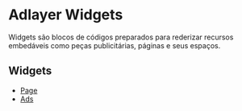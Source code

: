 
# Adlayer Widgets

Widgets são blocos de códigos preparados para rederizar recursos embedáveis como peças publicitárias, páginas e seus espaços.

## Widgets
* [Page](https://github.com/adlayer/javascript-api/blob/master/docs/pages.md)
* [Ads](https://github.com/adlayer/javascript-api/blob/master/docs/ads.md)